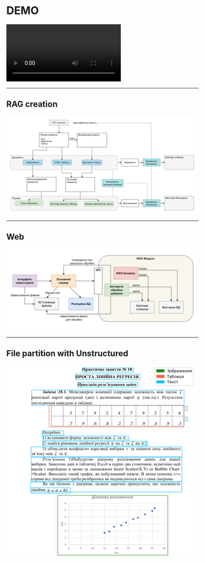 # DEMO

<video src="ui-demo.mp4" controls>
  Your browser does not support the video tag.
</video>

---

## RAG creation

![RAG creation](rag-algo.png)

---

## Web

![Web](web-arch.png)

---

## File partition with Unstructured

![File partition with Unstructured](pdf-partition.png)

